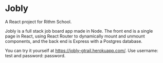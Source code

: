 # Jobly
A React project for Rithm School.

Jobly is a full stack job board app made in Node. The front end is a single page in React, using React Router to dynamically mount and unmount components, and the back end is Express with a Postgres database.

You can try it yourself at https://jobly-gtrail.herokuapp.com/. Use username: test and password: password.
